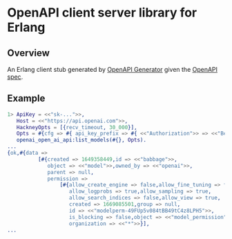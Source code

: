# OpenAPI client server library for Erlang

## Overview

An Erlang client stub generated by [OpenAPI Generator](https://openapi-generator.tech) given the [OpenAPI spec](https://github.com/openai/openai-openapi).

## Example

```erlang
1> ApiKey = <<"sk-...">>,
   Host = <<"https://api.openai.com">>,
   HackneyOpts = [{recv_timeout, 30_000}],
   Opts = #{cfg => #{ api_key_prefix => #{ <<"Authorization">> => <<"Bearer">> }, auth => #{ api_key => ApiKey }, host => Host }, hackney_opts => HackneyOpts }),
   openai_open_ai_api:list_models(#{}, Opts).
...
{ok,#{data =>
          [#{created => 1649358449,id => <<"babbage">>,
             object => <<"model">>,owned_by => <<"openai">>,
             parent => null,
             permission =>
                 [#{allow_create_engine => false,allow_fine_tuning => false,
                    allow_logprobs => true,allow_sampling => true,
                    allow_search_indices => false,allow_view => true,
                    created => 1669085501,group => null,
                    id => <<"modelperm-49FUp5v084tBB49tC4z8LPH5">>,
                    is_blocking => false,object => <<"model_permission">>,
                    organization => <<"*">>}],
...
```
